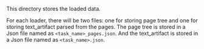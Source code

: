 This directory stores the loaded data. 

For each loader, there will be two files: one for storing page tree and one for storing text_artifact parsed from the pages.
The page tree is stored in a Json file named as `<task_name>_pages.json`. And the text_artifact is stored in a Json file named as `<task_name>.json`. 
